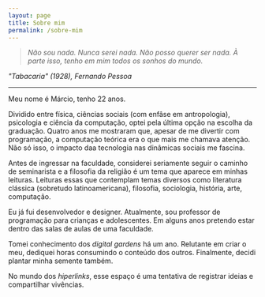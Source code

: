 ```yaml
---
layout: page
title: Sobre mim
permalink: /sobre-mim
---
```


> *Não sou nada. Nunca serei nada. Não posso querer ser nada. À parte 
> isso, tenho em mim todos os sonhos do mundo.*

*"Tabacaria" (1928), Fernando Pessoa*

---

Meu nome é Márcio, tenho 22 anos.

Dividido entre física, ciências sociais (com enfâse em antropologia), psicologia e ciência da computação, optei pela última opção na escolha da graduação. Quatro anos me mostraram que, apesar de me divertir com programação, a computação teórica era o que mais me chamava atenção. Não só isso, o impacto daa tecnologia nas dinâmicas sociais me fascina.

Antes de ingressar na faculdade, considerei seriamente seguir o caminho de seminarista e a filosofia da religião é um tema que aparece em minhas leituras. Leituras essas que contemplam temas diversos como literatura clássica (sobretudo latinoamericana), filosofia, sociologia, história, arte, computação.  

Eu já fui desenvolvedor e designer. Atualmente, sou professor de programação para crianças e adolescentes. Em alguns anos pretendo estar dentro das salas de aulas de uma faculdade.

Tomei conhecimento dos *digital gardens* há um ano. Relutante em criar o meu, dediquei horas consumindo o conteúdo dos outros. Finalmente, decidi plantar minha semente também.

No mundo dos *hiperlinks*, esse espaço é uma tentativa de registrar ideias e compartilhar vivências.

